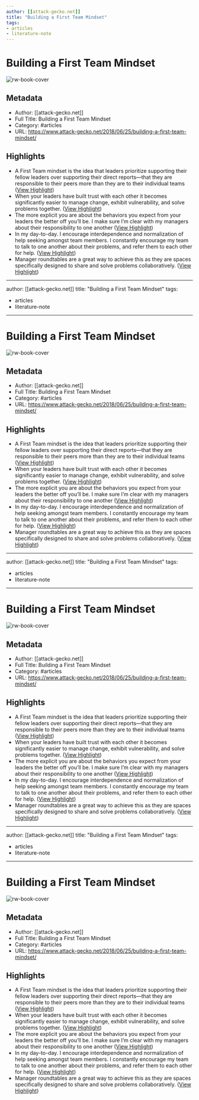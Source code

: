 ```yaml
---
author: [[attack-gecko.net]]
title: "Building a First Team Mindset"
tags: 
- articles
- literature-note
---
```

# Building a First Team Mindset

![rw-book-cover](https://readwise-assets.s3.amazonaws.com/static/images/article1.be68295a7e40.png)

## Metadata
- Author: [[attack-gecko.net]]
- Full Title: Building a First Team Mindset
- Category: #articles
- URL: https://www.attack-gecko.net/2018/06/25/building-a-first-team-mindset/

## Highlights
- A First Team mindset is the idea that leaders prioritize supporting their fellow leaders over supporting their direct reports—that they are responsible to their peers more than they are to their individual teams ([View Highlight](https://read.readwise.io/read/01grsjmkgbwaczxx7kd1ggaxkd))
- When your leaders have built trust with each other it becomes significantly easier to manage change, exhibit vulnerability, and solve problems together. ([View Highlight](https://read.readwise.io/read/01grsjng150xbvksve0ry3vzk3))
- The more explicit you are about the behaviors you expect from your leaders the better off you’ll be. I make sure I’m clear with my managers about their responsibility to one another ([View Highlight](https://read.readwise.io/read/01grsk3shtpq2d75fdg0yc1td6))
- In my day-to-day. I encourage interdependence and normalization of help seeking amongst team members. I constantly encourage my team to talk to one another about their problems, and refer them to each other for help. ([View Highlight](https://read.readwise.io/read/01grsk57eserk4n4h6s0rdaqnr))
- Manager roundtables are a great way to achieve this as they are spaces specifically designed to share and solve problems collaboratively. ([View Highlight](https://read.readwise.io/read/01grsk6yjr5reczpdy9hnmbewr))
---
author: [[attack-gecko.net]]
title: "Building a First Team Mindset"
tags: 
- articles
- literature-note
---
# Building a First Team Mindset

![rw-book-cover](https://readwise-assets.s3.amazonaws.com/static/images/article1.be68295a7e40.png)

## Metadata
- Author: [[attack-gecko.net]]
- Full Title: Building a First Team Mindset
- Category: #articles
- URL: https://www.attack-gecko.net/2018/06/25/building-a-first-team-mindset/

## Highlights
- A First Team mindset is the idea that leaders prioritize supporting their fellow leaders over supporting their direct reports—that they are responsible to their peers more than they are to their individual teams ([View Highlight](https://read.readwise.io/read/01grsjmkgbwaczxx7kd1ggaxkd))
- When your leaders have built trust with each other it becomes significantly easier to manage change, exhibit vulnerability, and solve problems together. ([View Highlight](https://read.readwise.io/read/01grsjng150xbvksve0ry3vzk3))
- The more explicit you are about the behaviors you expect from your leaders the better off you’ll be. I make sure I’m clear with my managers about their responsibility to one another ([View Highlight](https://read.readwise.io/read/01grsk3shtpq2d75fdg0yc1td6))
- In my day-to-day. I encourage interdependence and normalization of help seeking amongst team members. I constantly encourage my team to talk to one another about their problems, and refer them to each other for help. ([View Highlight](https://read.readwise.io/read/01grsk57eserk4n4h6s0rdaqnr))
- Manager roundtables are a great way to achieve this as they are spaces specifically designed to share and solve problems collaboratively. ([View Highlight](https://read.readwise.io/read/01grsk6yjr5reczpdy9hnmbewr))
---
author: [[attack-gecko.net]]
title: "Building a First Team Mindset"
tags: 
- articles
- literature-note
---
# Building a First Team Mindset

![rw-book-cover](https://readwise-assets.s3.amazonaws.com/static/images/article1.be68295a7e40.png)

## Metadata
- Author: [[attack-gecko.net]]
- Full Title: Building a First Team Mindset
- Category: #articles
- URL: https://www.attack-gecko.net/2018/06/25/building-a-first-team-mindset/

## Highlights
- A First Team mindset is the idea that leaders prioritize supporting their fellow leaders over supporting their direct reports—that they are responsible to their peers more than they are to their individual teams ([View Highlight](https://read.readwise.io/read/01grsjmkgbwaczxx7kd1ggaxkd))
- When your leaders have built trust with each other it becomes significantly easier to manage change, exhibit vulnerability, and solve problems together. ([View Highlight](https://read.readwise.io/read/01grsjng150xbvksve0ry3vzk3))
- The more explicit you are about the behaviors you expect from your leaders the better off you’ll be. I make sure I’m clear with my managers about their responsibility to one another ([View Highlight](https://read.readwise.io/read/01grsk3shtpq2d75fdg0yc1td6))
- In my day-to-day. I encourage interdependence and normalization of help seeking amongst team members. I constantly encourage my team to talk to one another about their problems, and refer them to each other for help. ([View Highlight](https://read.readwise.io/read/01grsk57eserk4n4h6s0rdaqnr))
- Manager roundtables are a great way to achieve this as they are spaces specifically designed to share and solve problems collaboratively. ([View Highlight](https://read.readwise.io/read/01grsk6yjr5reczpdy9hnmbewr))
---
author: [[attack-gecko.net]]
title: "Building a First Team Mindset"
tags: 
- articles
- literature-note
---
# Building a First Team Mindset

![rw-book-cover](https://readwise-assets.s3.amazonaws.com/static/images/article1.be68295a7e40.png)

## Metadata
- Author: [[attack-gecko.net]]
- Full Title: Building a First Team Mindset
- Category: #articles
- URL: https://www.attack-gecko.net/2018/06/25/building-a-first-team-mindset/

## Highlights
- A First Team mindset is the idea that leaders prioritize supporting their fellow leaders over supporting their direct reports—that they are responsible to their peers more than they are to their individual teams ([View Highlight](https://read.readwise.io/read/01grsjmkgbwaczxx7kd1ggaxkd))
- When your leaders have built trust with each other it becomes significantly easier to manage change, exhibit vulnerability, and solve problems together. ([View Highlight](https://read.readwise.io/read/01grsjng150xbvksve0ry3vzk3))
- The more explicit you are about the behaviors you expect from your leaders the better off you’ll be. I make sure I’m clear with my managers about their responsibility to one another ([View Highlight](https://read.readwise.io/read/01grsk3shtpq2d75fdg0yc1td6))
- In my day-to-day. I encourage interdependence and normalization of help seeking amongst team members. I constantly encourage my team to talk to one another about their problems, and refer them to each other for help. ([View Highlight](https://read.readwise.io/read/01grsk57eserk4n4h6s0rdaqnr))
- Manager roundtables are a great way to achieve this as they are spaces specifically designed to share and solve problems collaboratively. ([View Highlight](https://read.readwise.io/read/01grsk6yjr5reczpdy9hnmbewr))
